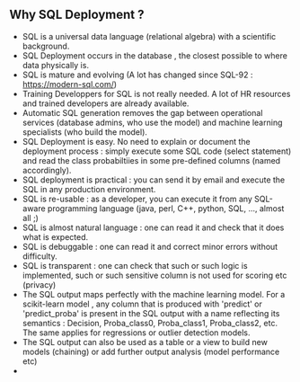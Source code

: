 ## Why SQL Deployment ?

* SQL is a universal data language (relational algebra) with a scientific background.
* SQL Deployment occurs in the database , the closest possible to where data physically is.
* SQL is mature and evolving (A lot has changed since SQL-92 : https://modern-sql.com/)
* Training Developpers for SQL is not really needed. A lot of HR resources and trained developers are already available.
* Automatic SQL generation removes the gap between operational services (database admins, who use the model) and machine learning specialists (who build the model).
* SQL Deployment is easy. No need to explain or document the deployment process : simply execute some SQL code (select statement) and read the class probabiltiies in some pre-defined columns (named accordingly).
* SQL deployment is practical : you can send it by email and execute the SQL in any production environment.
* SQL is re-usable : as a developer, you can execute it from any SQL-aware programming language (java, perl, C++, python, SQL, ..., almost all ;)
* SQL is almost natural language : one can read it and check that it does what is expected.
* SQL is debuggable : one can read it and correct minor errors without difficulty.
* SQL is transparent : one can check that such or such logic is implemented, such or such sensitive column is not used for scoring etc (privacy)
* The SQL output maps perfectly with the machine learning model. For a scikit-learn model , any column that is produced with 'predict' or 'predict_proba' is present in the SQL output with a name reflecting its semantics : Decision, Proba_class0, Proba_class1, Proba_class2, etc. The same applies for regressions or outlier detection models.
* The SQL output can also be used as a table or a view to build new models (chaining) or add further output analysis (model performance etc)
* 
